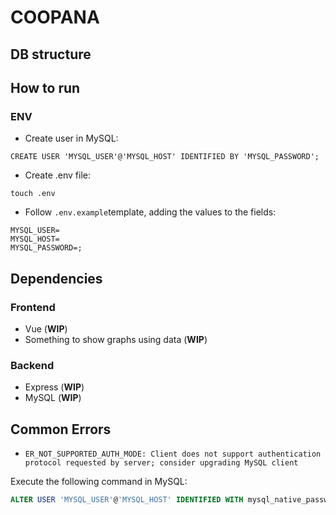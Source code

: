 # COOPANA

## DB structure

## How to run

### ENV

- Create user in MySQL:

```mysql
CREATE USER 'MYSQL_USER'@'MYSQL_HOST' IDENTIFIED BY 'MYSQL_PASSWORD';
```

- Create .env file:

`touch .env`

- Follow `.env.example`template, adding the values to the fields:

```env
MYSQL_USER=
MYSQL_HOST=
MYSQL_PASSWORD=;
```

## Dependencies

### Frontend

- Vue (**WIP**)
- Something to show graphs using data (**WIP**)

### Backend

- Express (**WIP**)
- MySQL (**WIP**)

## Common Errors

- `ER_NOT_SUPPORTED_AUTH_MODE: Client does not support authentication protocol requested by server; consider upgrading MySQL client`

Execute the following command in MySQL:

```sql
ALTER USER 'MYSQL_USER'@'MYSQL_HOST' IDENTIFIED WITH mysql_native_password BY 'MYSQL_PASSWORD';
```
